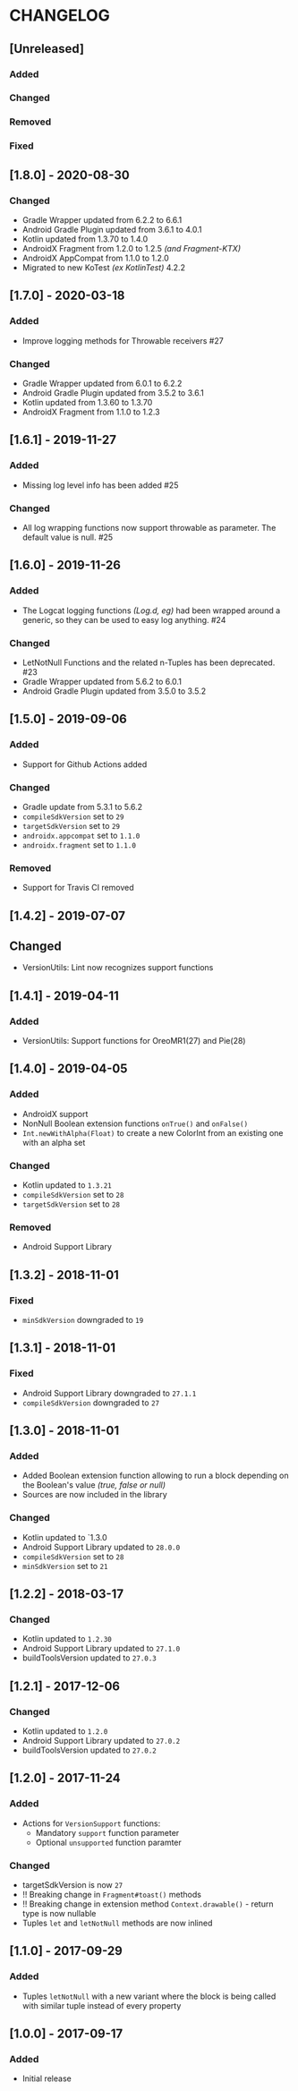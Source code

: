 # CHANGELOG

## [Unreleased]
### Added
### Changed
### Removed
### Fixed


## [1.8.0] - 2020-08-30
### Changed
* Gradle Wrapper updated from 6.2.2 to 6.6.1
* Android Gradle Plugin updated from 3.6.1 to 4.0.1
* Kotlin updated from 1.3.70 to 1.4.0
* AndroidX Fragment from 1.2.0 to 1.2.5 _(and Fragment-KTX)_
* AndroidX AppCompat from 1.1.0 to 1.2.0
* Migrated to new KoTest _(ex KotlinTest)_ 4.2.2

## [1.7.0] - 2020-03-18
### Added
* Improve logging methods for Throwable receivers #27

### Changed
* Gradle Wrapper updated from 6.0.1 to 6.2.2
* Android Gradle Plugin updated from 3.5.2 to 3.6.1
* Kotlin updated from 1.3.60 to 1.3.70
* AndroidX Fragment from 1.1.0 to 1.2.3

## [1.6.1] - 2019-11-27
### Added
* Missing log level info has been added #25 

### Changed
* All log wrapping functions now support throwable as parameter. The default value is null. #25 

## [1.6.0] - 2019-11-26
### Added
* The Logcat logging functions _(Log.d, eg)_ had been wrapped around a generic, so they can be used to easy log anything. #24 

### Changed
* LetNotNull Functions and the related n-Tuples has been deprecated. #23
* Gradle Wrapper updated from 5.6.2 to 6.0.1
* Android Gradle Plugin updated from 3.5.0 to 3.5.2

## [1.5.0] - 2019-09-06
### Added
* Support for Github Actions added

### Changed
* Gradle update from 5.3.1 to 5.6.2
* `compileSdkVersion` set to `29`
* `targetSdkVersion` set to `29`
* `androidx.appcompat` set to `1.1.0` 
* `androidx.fragment` set to `1.1.0` 

### Removed
* Support for Travis CI removed

## [1.4.2] - 2019-07-07
## Changed
* VersionUtils: Lint now recognizes support functions

## [1.4.1] - 2019-04-11
### Added
* VersionUtils: Support functions for OreoMR1(27) and Pie(28)

## [1.4.0] - 2019-04-05
### Added
* AndroidX support
* NonNull Boolean extension functions `onTrue()` and `onFalse()`
* `Int.newWithAlpha(Float)` to create a new ColorInt from an existing one with an alpha set

### Changed
* Kotlin updated to `1.3.21`
* `compileSdkVersion` set to `28`
* `targetSdkVersion` set to `28` 

### Removed
* Android Support Library

## [1.3.2] - 2018-11-01
### Fixed
* `minSdkVersion` downgraded to `19`

## [1.3.1] - 2018-11-01
### Fixed
* Android Support Library downgraded to `27.1.1`
* `compileSdkVersion` downgraded to `27`

## [1.3.0] - 2018-11-01
### Added
* Added Boolean extension function allowing to run a block depending on the Boolean's value _(true, false or null)_
* Sources are now included in the library

### Changed
* Kotlin updated to `1.3.0
* Android Support Library updated to `28.0.0`
* `compileSdkVersion` set to `28`
* `minSdkVersion` set to `21`

## [1.2.2] - 2018-03-17
### Changed
* Kotlin updated to `1.2.30`
* Android Support Library updated to `27.1.0`
* buildToolsVersion updated to `27.0.3`

## [1.2.1] - 2017-12-06
### Changed
* Kotlin updated to `1.2.0`
* Android Support Library updated to `27.0.2`
* buildToolsVersion updated to `27.0.2`

## [1.2.0] - 2017-11-24
### Added
* Actions for `VersionSupport` functions:
  * Mandatory `support` function parameter
  * Optional `unsupported` function paramter

### Changed
* targetSdkVersion is now `27`
* !! Breaking change in `Fragment#toast()` methods
* !! Breaking change in extension method `Context.drawable()` - return type is now nullable
* Tuples `let` and `letNotNull` methods are now inlined

## [1.1.0] - 2017-09-29
### Added
* Tuples `letNotNull` with a new variant where the block is being called with similar tuple instead of every property


## [1.0.0] - 2017-09-17
### Added
* Initial release
